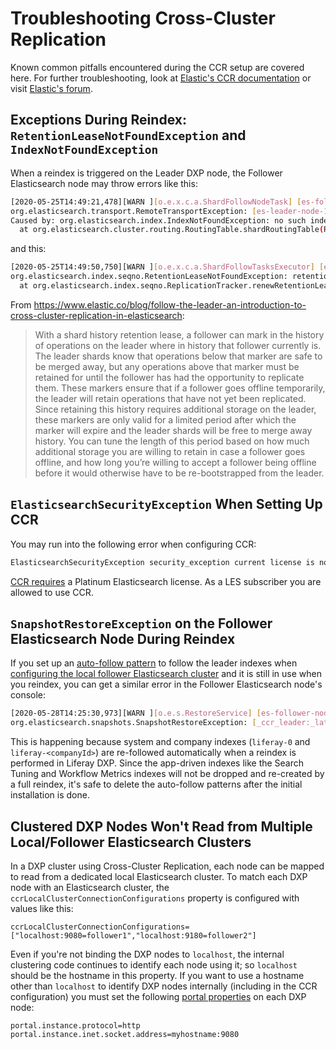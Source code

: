 # Troubleshooting Cross-Cluster Replication

Known common pitfalls encountered during the CCR setup are covered here. For further troubleshooting, look at [Elastic's CCR documentation](https://www.elastic.co/guide/en/elasticsearch/reference/7.x/ccr-overview.html) or visit [Elastic's forum](https://discuss.elastic.co/tag/cross-cluster-replication).

## Exceptions During Reindex: `RetentionLeaseNotFoundException` and `IndexNotFoundException`

When a reindex is triggered on the Leader DXP node, the Follower Elasticsearch node may throw errors like this:

```bash
[2020-05-25T14:49:21,478][WARN ][o.e.x.c.a.ShardFollowNodeTask] [es-follower-node-1] shard follow task encounter non-retryable error
org.elasticsearch.transport.RemoteTransportException: [es-leader-node-1][127.0.0.1:9300][indices:data/read/xpack/ccr/shard_changes]
Caused by: org.elasticsearch.index.IndexNotFoundException: no such index
  at org.elasticsearch.cluster.routing.RoutingTable.shardRoutingTable(RoutingTable.java:119) ~[elasticsearch-6.8.6.jar:6.8.6]
```

and this:
```bash
[2020-05-25T14:49:50,750][WARN ][o.e.x.c.a.ShardFollowTasksExecutor] [es-follower-node-1] [liferay-20101][0] background management of retention lease [LiferayElasticsearchCluster_FOLLOWER/liferay-20101/3a22HGCGS9iDl5rCbutNHg-following-leader/liferay-20101/lZThZJuhTLSaNYTSxmeX8A] failed while following
org.elasticsearch.index.seqno.RetentionLeaseNotFoundException: retention lease with ID [LiferayElasticsearchCluster_FOLLOWER/liferay-20101/3a22HGCGS9iDl5rCbutNHg-following-leader/liferay-20101/lZThZJuhTLSaNYTSxmeX8A] not found
  at org.elasticsearch.index.seqno.ReplicationTracker.renewRetentionLease(ReplicationTracker.java:282) ~[elasticsearch-6.8.6.jar:6.8.6]
```

From <https://www.elastic.co/blog/follow-the-leader-an-introduction-to-cross-cluster-replication-in-elasticsearch>:

> With a shard history retention lease, a follower can mark in the history of operations on the leader where in history that follower currently is. The leader shards know that operations below that marker are safe to be merged away, but any operations above that marker must be retained for until the follower has had the opportunity to replicate them. These markers ensure that if a follower goes offline temporarily, the leader will retain operations that have not yet been replicated. Since retaining this history requires additional storage on the leader, these markers are only valid for a limited period after which the marker will expire and the leader shards will be free to merge away history. You can tune the length of this period based on how much additional storage you are willing to retain in case a follower goes offline, and how long you’re willing to accept a follower being offline before it would otherwise have to be re-bootstrapped from the leader.

## `ElasticsearchSecurityException` When Setting Up CCR

You may run into the following error when configuring CCR:

```bash
ElasticsearchSecurityException security_exception current license is non-compliant for [ccr]
```

[CCR requires](https://www.elastic.co/subscriptions#scalability-&-resiliency) a Platinum Elasticsearch license. As a LES subscriber you are allowed to use CCR.

## `SnapshotRestoreException` on the Follower Elasticsearch Node During Reindex

If you set up an [auto-follow pattern](./configuring-ccr-in-a-local-follower-data-center.md#replicate-the-leader-indexes) to follow the leader indexes when [configuring the local follower Elasticsearch cluster](./configuring-ccr-in-a-local-follower-data-center.md#configuring-auto-follow) and it is still in use when you reindex, you can get a similar error in the Follower Elasticsearch node's console:

```bash
[2020-05-28T14:25:30,973][WARN ][o.e.s.RestoreService] [es-follower-node-1] [_latest_/_latest_] failed to restore snapshot
org.elasticsearch.snapshots.SnapshotRestoreException: [_ccr_leader:_latest_/_latest_] cannot restore index [liferay-20101] because an open index with same name already exists in the cluster. Either close or delete the existing index or restore the index under a different name by providing a rename pattern and replacement name
```

This is happening because system and company indexes (`liferay-0` and `liferay-<companyId>`) are re-followed automatically when a reindex is performed in Liferay DXP. Since the app-driven indexes like the Search Tuning and Workflow Metrics indexes will not be dropped and re-created by a full reindex, it's safe to delete the auto-follow patterns after the initial installation is done.

## Clustered DXP Nodes Won't Read from Multiple Local/Follower Elasticsearch Clusters

In a DXP cluster using Cross-Cluster Replication, each node can be mapped to read from a dedicated local Elasticsearch cluster. To match each DXP node with an Elasticsearch cluster, the `ccrLocalClusterConnectionConfigurations` property is configured with values like this:

```properties
ccrLocalClusterConnectionConfigurations=["localhost:9080=follower1","localhost:9180=follower2"]
```

Even if you're not binding the DXP nodes to `localhost`, the internal clustering code continues to identify each node using it; so `localhost` should be the hostname in this property. If you want to use a hostname other than `localhost` to identify DXP nodes internally (including in the CCR configuration) you must set the following [portal properties](./../../../installation-and-upgrades/reference/portal-properties.md) on each DXP node:

```properties
portal.instance.protocol=http
portal.instance.inet.socket.address=myhostname:9080
```

